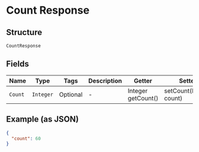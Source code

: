 
# Count Response

## Structure

`CountResponse`

## Fields

| Name | Type | Tags | Description | Getter | Setter |
|  --- | --- | --- | --- | --- | --- |
| `Count` | `Integer` | Optional | - | Integer getCount() | setCount(Integer count) |

## Example (as JSON)

```json
{
  "count": 60
}
```

